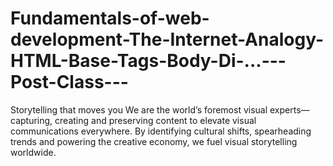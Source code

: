# Fundamentals-of-web-development-The-Internet-Analogy-HTML-Base-Tags-Body-Di-...---Post-Class---
Storytelling that moves you
We are the world’s foremost visual experts—capturing, creating and preserving content to elevate visual communications everywhere.
By identifying cultural shifts, spearheading trends and powering the creative economy, we fuel visual storytelling worldwide.
